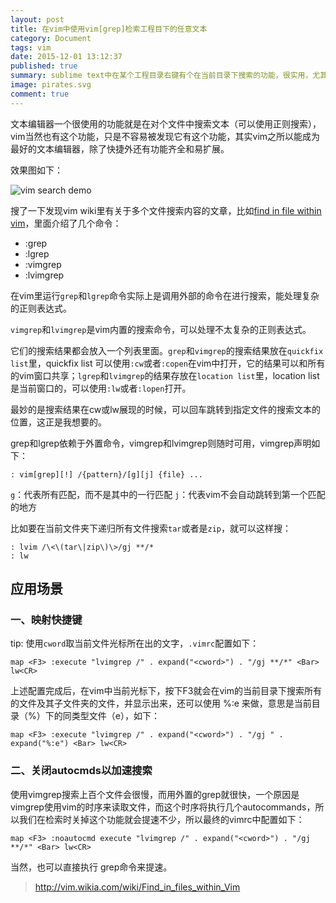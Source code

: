 ```yaml
---
layout: post
title: 在vim中使用vim[grep]检索工程目下的任意文本
category: Document
tags: vim
date: 2015-12-01 13:12:37
published: true
summary: sublime text中在某个工程目录右键有个在当前目录下搜索的功能，很实用，尤其在阅读代码的时候，那么在vim里怎么实现呢？
image: pirates.svg
comment: true
---
```


文本编辑器一个很使用的功能就是在对个文件中搜索文本（可以使用正则搜索），vim当然也有这个功能，只是不容易被发现它有这个功能，其实vim之所以能成为最好的文本编辑器，除了快捷外还有功能齐全和易扩展。

效果图如下：

![vim search demo](https://github.com/fooyou/fooyou.github.io/blob/master/img/posts/2015-12-01_11:15:29.gif?raw=true)

搜了一下发现vim wiki里有关于多个文件搜索内容的文章，比如[find in file within vim](http://vim.wikia.com/wiki/Find_in_files_within_Vim)，里面介绍了几个命令：

- :grep
- :lgrep
- :vimgrep
- :lvimgrep

在vim里运行`grep`和`lgrep`命令实际上是调用外部的命令在进行搜索，能处理复杂的正则表达式。

`vimgrep`和`lvimgrep`是vim内置的搜索命令，可以处理不太复杂的正则表达式。

它们的搜索结果都会放入一个列表里面。`grep`和`vimgrep`的搜索结果放在`quickfix list`里，quickfix list 可以使用`:cw`或者`:copen`在vim中打开，它的结果可以和所有的vim窗口共享；`lgrep`和`lvimgrep`的结果存放在`location list`里，location list 是当前窗口的，可以使用`:lw`或者`:lopen`打开。

最妙的是搜索结果在cw或lw展现的时候，可以回车跳转到指定文件的搜索文本的位置，这正是我想要的。

grep和lgrep依赖于外置命令，vimgrep和lvimgrep则随时可用，vimgrep声明如下：

```
: vim[grep][!] /{pattern}/[g][j] {file} ...
```

`g`：代表所有匹配，而不是其中的一行匹配
`j`：代表vim不会自动跳转到第一个匹配的地方

比如要在当前文件夹下递归所有文件搜索`tar`或者是`zip`，就可以这样搜：

```
: lvim /\<\(tar\|zip\)\>/gj **/*
: lw
```

## 应用场景

### 一、映射快捷键

tip: 使用`cword`取当前文件光标所在出的文字，`.vimrc`配置如下：

```
map <F3> :execute "lvimgrep /" . expand("<cword>") . "/gj **/*" <Bar> lw<CR>
```

上述配置完成后，在vim中当前光标下，按下F3就会在vim的当前目录下搜索所有的文件及其子文件夹的文件，并显示出来，还可以使用 %:e 来做，意思是当前目录（%）下的同类型文件（e），如下：

```
map <F3> :execute "lvimgrep /" . expand("<cword>") . "/gj " . expand("%:e") <Bar> lw<CR>
```

### 二、关闭autocmds以加速搜索

使用vimgrep搜索上百个文件会很慢，而用外置的grep就很快，一个原因是vimgrep使用vim的时序来读取文件，而这个时序将执行几个autocommands，所以我们在检索时关掉这个功能就会提速不少，所以最终的vimrc中配置如下：

```
map <F3> :noautocmd execute "lvimgrep /" . expand("<cword>") . "/gj **/*" <Bar> lw<CR>
```

当然，也可以直接执行 grep命令来提速。

> http://vim.wikia.com/wiki/Find_in_files_within_Vim 

